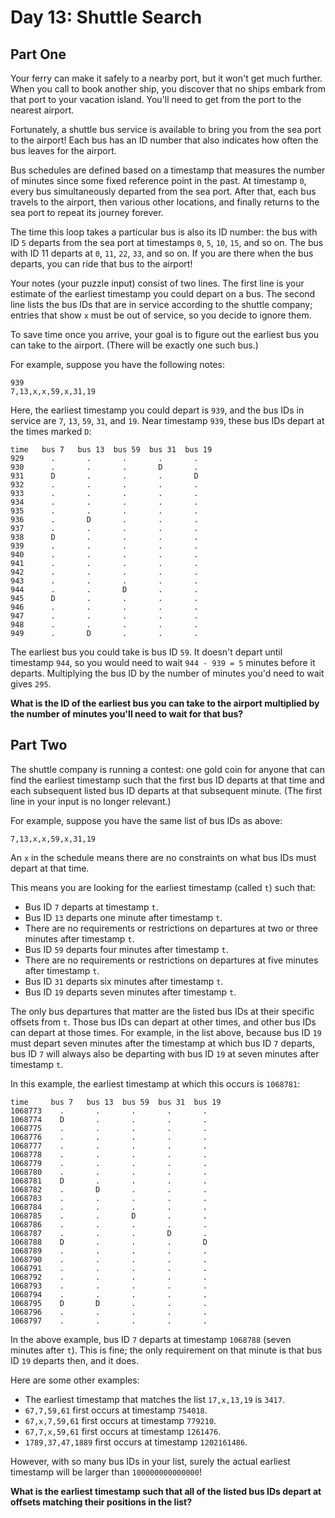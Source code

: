 # Day 13: Shuttle Search 

## Part One

Your ferry can make it safely to a nearby port, but it won't get much further. When you call to book another ship,
you discover that no ships embark from that port to your vacation island.
You'll need to get from the port to the nearest airport.

Fortunately, a shuttle bus service is available to bring you from the sea port to the airport!
Each bus has an ID number that also indicates how often the bus leaves for the airport.

Bus schedules are defined based on a timestamp that measures the number of minutes since some fixed reference point
in the past. At timestamp `0`, every bus simultaneously departed from the sea port. After that, each bus travels to the
airport, then various other locations, and finally returns to the sea port to repeat its journey forever.

The time this loop takes a particular bus is also its ID number: the bus with ID `5` departs from the sea port at
timestamps `0`, `5`, `10`, `15`, and so on. The bus with ID 11 departs at `0`, `11`, `22`, `33`, and so on.
If you are there when the bus departs, you can ride that bus to the airport!

Your notes (your puzzle input) consist of two lines. The first line is your estimate of the earliest timestamp you
could depart on a bus. The second line lists the bus IDs that are in service according to the shuttle company; entries
that show `x` must be out of service, so you decide to ignore them.

To save time once you arrive, your goal is to figure out the earliest bus you can take to the airport.
(There will be exactly one such bus.)

For example, suppose you have the following notes:

    939
    7,13,x,x,59,x,31,19

Here, the earliest timestamp you could depart is `939`, and the bus IDs in service are `7`, `13`, `59`, `31`, and `19`.
Near timestamp `939`, these bus IDs depart at the times marked `D`:

    time   bus 7   bus 13  bus 59  bus 31  bus 19
    929      .       .       .       .       .
    930      .       .       .       D       .
    931      D       .       .       .       D
    932      .       .       .       .       .
    933      .       .       .       .       .
    934      .       .       .       .       .
    935      .       .       .       .       .
    936      .       D       .       .       .
    937      .       .       .       .       .
    938      D       .       .       .       .
    939      .       .       .       .       .
    940      .       .       .       .       .
    941      .       .       .       .       .
    942      .       .       .       .       .
    943      .       .       .       .       .
    944      .       .       D       .       .
    945      D       .       .       .       .
    946      .       .       .       .       .
    947      .       .       .       .       .
    948      .       .       .       .       .
    949      .       D       .       .       .

The earliest bus you could take is bus ID `59`. It doesn't depart until timestamp `944`, so you would need to wait
`944 - 939 = 5` minutes before it departs. Multiplying the bus ID by the number of minutes you'd need to wait gives `295`.

**What is the ID of the earliest bus you can take to the airport multiplied by the number of minutes you'll need to
wait for that bus?**

## Part Two

The shuttle company is running a contest: one gold coin for anyone that can find the earliest timestamp such that the
first bus ID departs at that time and each subsequent listed bus ID departs at that subsequent minute.
(The first line in your input is no longer relevant.)

For example, suppose you have the same list of bus IDs as above:

    7,13,x,x,59,x,31,19

An `x` in the schedule means there are no constraints on what bus IDs must depart at that time.

This means you are looking for the earliest timestamp (called `t`) such that:

- Bus ID `7` departs at timestamp `t`.
- Bus ID `13` departs one minute after timestamp `t`.
- There are no requirements or restrictions on departures at two or three minutes after timestamp `t`.
- Bus ID `59` departs four minutes after timestamp `t`.
- There are no requirements or restrictions on departures at five minutes after timestamp `t`.
- Bus ID `31` departs six minutes after timestamp `t`.
- Bus ID `19` departs seven minutes after timestamp `t`.

The only bus departures that matter are the listed bus IDs at their specific offsets from `t`.
Those bus IDs can depart at other times, and other bus IDs can depart at those times.
For example, in the list above, because bus ID `19` must depart seven minutes after the timestamp at which bus ID `7`
departs, bus ID `7` will always also be departing with bus ID `19` at seven minutes after timestamp `t`.

In this example, the earliest timestamp at which this occurs is `1068781`:

    time     bus 7   bus 13  bus 59  bus 31  bus 19
    1068773    .       .       .       .       .
    1068774    D       .       .       .       .
    1068775    .       .       .       .       .
    1068776    .       .       .       .       .
    1068777    .       .       .       .       .
    1068778    .       .       .       .       .
    1068779    .       .       .       .       .
    1068780    .       .       .       .       .
    1068781    D       .       .       .       .
    1068782    .       D       .       .       .
    1068783    .       .       .       .       .
    1068784    .       .       .       .       .
    1068785    .       .       D       .       .
    1068786    .       .       .       .       .
    1068787    .       .       .       D       .
    1068788    D       .       .       .       D
    1068789    .       .       .       .       .
    1068790    .       .       .       .       .
    1068791    .       .       .       .       .
    1068792    .       .       .       .       .
    1068793    .       .       .       .       .
    1068794    .       .       .       .       .
    1068795    D       D       .       .       .
    1068796    .       .       .       .       .
    1068797    .       .       .       .       .

In the above example, bus ID `7` departs at timestamp `1068788` (seven minutes after `t`).
This is fine; the only requirement on that minute is that bus ID `19` departs then, and it does.

Here are some other examples:

- The earliest timestamp that matches the list `17,x,13,19` is `3417`.
- `67,7,59,61` first occurs at timestamp `754018`.
- `67,x,7,59,61` first occurs at timestamp `779210`.
- `67,7,x,59,61` first occurs at timestamp `1261476`.
- `1789,37,47,1889` first occurs at timestamp `1202161486`.

However, with so many bus IDs in your list, surely the actual earliest timestamp will be larger than `100000000000000`!

**What is the earliest timestamp such that all of the listed bus IDs depart at offsets matching their positions in the list?**
